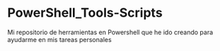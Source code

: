 # PowerShell_Tools-Scripts
Mi repositorio de herramientas en Powershell que he ido creando para ayudarme en mis tareas personales
